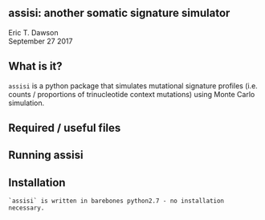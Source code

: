 assisi: another somatic signature simulator
-------------------------------------------
Eric T. Dawson  
September 27 2017


## What is it?
`assisi` is a python package that simulates mutational signature profiles (i.e. counts / proportions of trinucleotide context mutations) using Monte Carlo simulation.

## Required / useful files


## Running assisi

## Installation
    `assisi` is written in barebones python2.7 - no installation necessary.

